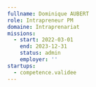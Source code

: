 ```yaml
---
fullname: Dominique AUBERT
role: Intrapreneur PM
domaine: Intraprenariat
missions:
  - start: 2022-03-01
    end: 2023-12-31
    status: admin
    employer: ''
startups:
  - competence.validee
---
```


